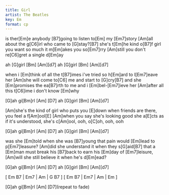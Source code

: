 ```yaml
---
title: Girl
artist: The Beatles
key: Em
format: cp
---
```


is ther[Em]e anybody [B7]going to listen to[Em] my [Em7]story
[Am]all about the g[C6]irl who came to [G]stay?[B7]
she's t[Em]he kind o[B7]f girl you want so much it m[Em]akes you so[Em7]rry
[Am]still you don't re[C6]gret a single d[Em]ay

ah [G]girl [Bm] [Am][d7]
ah [G]girl [Bm] [Am][d7]

when i [Em]think of all the t[B7]imes i've tried so h[Em]ard to l[Em7]eave her
[Am]she will come to[C6] me and start to [G]cry[B7]
and she [Em]promises the ea[B7]rth to me and i [Em]bel-[Em7]ieve her
[Am]after all this t[C6]ime i don't know [Em]why

[G]ah gi[Bm]rl [Am] [D7]
ah [G]girl [Bm] [Am][d7]

[Am]she's the kind of girl who puts you [E]down
when friends are there, you feel a f[Am]ool[E]
[Am]when you say she's looking good
she a[E]cts as if it's understood, she's c[Am]ool, ooh, o[C]oh, ooh, ooh

[G]ah gi[Bm]rl [Am] [D7]
ah [G]girl [Bm] [Am][d7]

was she [Em]told when she was [B7]young that pain would [Em]lead to p[Em7]leasure?
[Am]did she understand it when they s[G]aid[B7]
that a [Em]man must break his [B7]back to earn his [Em]day of [Em7]leisure,
[Am]will she still believe it when he's d[Em]ead?

[G]ah gi[Bm]rl [Am] [D7]
ah [G]girl [Bm] [Am][d7]

[ Em B7 | Em7 | Am | G B7 ]
[ Em B7 | Em7 | Am | Em ]

[G]ah gi[Bm]rl
[Am] [D7](repeat to fade)
